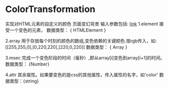 # ColorTransformation
实现对HTML元素的自定义的颜色
页面变幻背景
输入参数包括:
[link](https://github.com/Hanpoung/ColorTransformation/blob/master/colofulTest.html)
1.element
接受一个变色的元素，
数据类型： {  HTMLElement  } 

2.array
用于存放每个时刻的颜色的数组,变色依赖的关键颜色.按rgb传入，如:[[255,255,0],[0,220,220],[220,0,220]]
数据类型： {  Array  } 

3.msec
完成一个变色阶段的时间（毫秒）,即从array[i]变色到array[i+1]的时间。
数据类型： {Number}

4.attr 
其余属性。如果要变色的是css的其他属性，传入属性的名字，如'color'
数据类型：{string}
